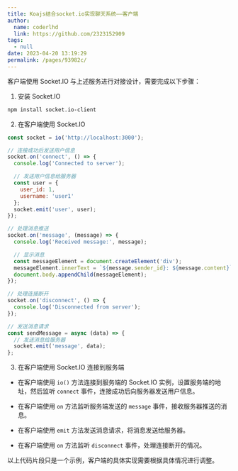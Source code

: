 ```yaml
---
title: Koajs结合socket.io实现聊天系统——客户端
author: 
  name: coderlhd
  link: https://github.com/2323152909
tags: 
  - null
date: 2023-04-20 13:19:29
permalink: /pages/93982c/
---
```


客户端使用 Socket.IO 与上述服务进行对接设计，需要完成以下步骤：

1. 安装 Socket.IO

```bash
npm install socket.io-client
```

2. 在客户端使用 Socket.IO

```javascript
const socket = io('http://localhost:3000');

// 连接成功后发送用户信息
socket.on('connect', () => {
  console.log('Connected to server');

  // 发送用户信息给服务器
  const user = {
    user_id: 1,
    username: 'user1'
  };
  socket.emit('user', user);
});

// 处理消息推送
socket.on('message', (message) => {
  console.log('Received message:', message);

  // 显示消息
  const messageElement = document.createElement('div');
  messageElement.innerText = `${message.sender_id}: ${message.content}`;
  document.body.appendChild(messageElement);
});

// 处理连接断开
socket.on('disconnect', () => {
  console.log('Disconnected from server');
});

// 发送消息请求
const sendMessage = async (data) => {
  // 发送消息给服务器
  socket.emit('message', data);
};
```

3. 在客户端使用 Socket.IO 连接到服务端

- 在客户端使用 `io()` 方法连接到服务端的 Socket.IO 实例，设置服务端的地址，然后监听 `connect` 事件，连接成功后向服务器发送用户信息。

- 在客户端使用 `on` 方法监听服务端发送的 `message` 事件，接收服务器推送的消息。

- 在客户端使用 `emit` 方法发送消息请求，将消息发送给服务器。

- 在客户端使用 `on` 方法监听 `disconnect` 事件，处理连接断开的情况。

以上代码片段只是一个示例，客户端的具体实现需要根据具体情况进行调整。